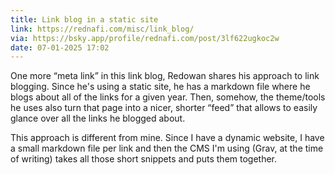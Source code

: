 ```yaml
---
title: Link blog in a static site
link: https://rednafi.com/misc/link_blog/
via: https://bsky.app/profile/rednafi.com/post/3lf622ugkoc2w
date: 07-01-2025 17:02
---
```


One more “meta link” in this link blog, Redowan shares his approach to link blogging.
Since he's using a static site, he has a markdown file where he blogs about all of the links for a given year.
Then, somehow, the theme/tools he uses also turn that page into a nicer, shorter “feed” that allows to easily glance over all the links he blogged about.

This approach is different from mine.
Since I have a dynamic website, I have a small markdown file per link and then the CMS I'm using (Grav, at the time of writing) takes all those short snippets and puts them together.
